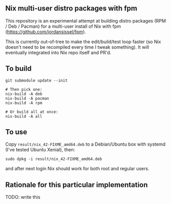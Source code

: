 Nix multi-user distro packages with fpm
---------------------------------------

This repository is an experimental attempt at building distro packages (RPM / Deb / Pacman) for a multi-user install of Nix with fpm (https://github.com/jordansissel/fpm).

This is currently out-of-tree to make the edit/build/test loop faster (so Nix doesn't need to be recompiled every time I tweak something).
It will eventually integrated into Nix repo itself and PR'd.

## To build

````
git submodule update --init

# Then pick one:
nix-build -A deb
nix-build -A pacman
nix-build -A rpm

# Or build all at once:
nix-build -A all
````

## To use
Copy `result/nix_42-FIXME_amd64.deb` to a Debian/Ubuntu box with systemd (I've tested Ubuntu Xenial), then:
````
sudo dpkg -i result/nix_42-FIXME_amd64.deb
````
and after next login Nix should work for both root and regular users.

## Rationale for this particular implementation

TODO: write this
